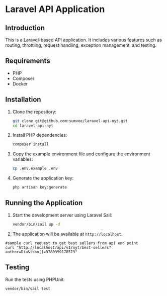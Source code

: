 # Laravel API Application

## Introduction
This is a Laravel-based API application. It includes various features such as routing, throttling, request handling, exception management, and testing.

## Requirements
- PHP
- Composer
- Docker

## Installation

1. Clone the repository:
    ```sh
    git clone git@github.com:sumvee/laravel-api-nyt.git
    cd laravel-api-nyt
    ```

2. Install PHP dependencies:
    ```sh
    composer install
    ```

3. Copy the example environment file and configure the environment variables:
    ```sh
    cp .env.example .env
    ```

4. Generate the application key:
    ```sh
    php artisan key:generate
    ```

## Running the Application

1. Start the development server using Laravel Sail:
    ```sh
    vendor/bin/sail up -d
    ```

2. The application will be available at `http://localhost`.
  ```shell
  #sample curl request to get best sellers from api end point
  curl "http://localhost/api/v1/nyt/best-sellers?author=Dia&isbn[]=9780399178573"

```

## Testing

Run the tests using PHPUnit:
```sh
vendor/bin/sail test
